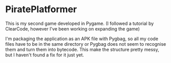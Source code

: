 # PiratePlatformer
This is my second game developed in Pygame. (I followed a tutorial by ClearCode, however I've been working on expanding the game)

I'm packaging the application as an APK file with Pygbag, so all my code files have to be in the same directory or Pygbag does not seem to recognise them and turn them into bytecode. 
This make the structure pretty messy, but I haven't found a fix for it just yet.
